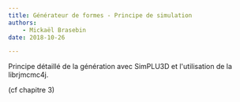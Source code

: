 ```yaml
---
title: Générateur de formes - Principe de simulation
authors:
    - Mickaël Brasebin
date: 2018-10-26

---
```


Principe détaillé de la génération avec SimPLU3D et l'utilisation de la librjmcmc4j.

(cf chapitre 3)
